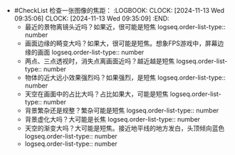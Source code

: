 - #CheckList 检查一张图像的焦距：
  :LOGBOOK:
  CLOCK: [2024-11-13 Wed 09:35:06]
  CLOCK: [2024-11-13 Wed 09:35:09]
  :END:
	- 最近的景物离镜头近吗？如果近，很可能是短焦
	  logseq.order-list-type:: number
	- 画面边缘的畸变大吗？如果大，很可能是短焦。想象FPS游戏中，屏幕边缘的画面
	  logseq.order-list-type:: number
	- 两点、三点透视时，消失点离画面近吗？越近越是短焦
	  logseq.order-list-type:: number
	- 物体的近大远小效果强烈吗？如果强烈，是短焦
	  logseq.order-list-type:: number
	- 天空在画面中的占比大吗？占比如果大，可能是短焦
	  logseq.order-list-type:: number
	- 背景繁杂还是规整？繁杂可能是短焦
	  logseq.order-list-type:: number
	- 背景虚化大吗？大可能是长焦
	  logseq.order-list-type:: number
	- 天空的渐变大吗？大可能是短焦。接近地平线的地方发白，头顶倾向蓝色
	  logseq.order-list-type:: number
	- logseq.order-list-type:: number